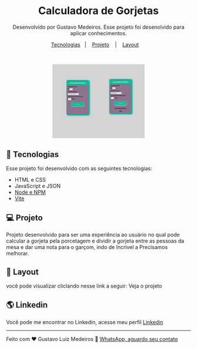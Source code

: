 <h1 align="center"> Calculadora de Gorjetas </h1>

<p align="center">
Desenvolvido por Gustavo Medeiros. Esse projeto foi desenolvido para aplicar conhecimentos. 
</p>

<p align="center">
  <a href="#-tecnologias">Tecnologias</a>&nbsp;&nbsp;&nbsp;|&nbsp;&nbsp;&nbsp;
  <a href="#-projeto">Projeto</a> &nbsp;&nbsp;&nbsp;|&nbsp;&nbsp;&nbsp;
  <a href="#-layout">Layout</a> &nbsp;&nbsp;&nbsp;&nbsp;

</p>

<p align="center">
</p>

<br>
<p align="center">
<img alt="Image Ilustrativa" src="./image/finalizado.jpg" width="50%">

</p>

## 🚀 Tecnologias

Esse projeto foi desenvolvido com as seguintes tecnologias:
- HTML e CSS
- JavaScript e JSON
- [Node e NPM](https://nodejs.org/)
- [Vite](https://vitejs.dev/)

## 💻 Projeto

Projeto desenvolvido para ser uma experiência ao usuário no qual pode calcular a gorjeta pela porcetagem e dividir a gorjeta entre as pessoas da mesa e dar uma nota para o garçom, indo de Incrivel a Precisamos melhorar. 

## 🔖 Layout

você pode visualizar cliclando nesse link a seguir: Veja o projeto

## 🌎 Linkedin
Você pode me encontrar no Linkedin, acesse meu perfil [Linkedin](https://www.linkedin.com/in/gustavo-luiz-medeiros/)

---

Feito com ♥  Gustavo Luiz Medeiros 📱 [WhatsApp, aguardo seu contato]( contate.me/gustavowebcriador)